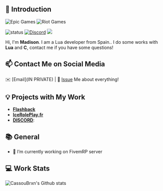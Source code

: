 ## 👋 Introduction

![Epic Games](https://img.shields.io/badge/epicgames-%23313131.svg?style=for-the-badge&logo=epicgames&logoColor=white) ![Riot Games](https://img.shields.io/badge/riotgames-D32936.svg?style=for-the-badge&logo=riotgames&logoColor=white)

![status](https://img.shields.io/badge/status-up-brightgreen) [![Discord](https://badgen.net/badge/icon/discord?icon=discord&label)](https://https://discord.gg/icedev) ![](https://visitor-badge.glitch.me/badge?page_id=github.com/CassouBrxn)

Hi, I'm **Madison**. I am a Lua developer from Spain..
I do some works with **Lua** and **C**, contact me if you have some questions!

## 📫 Contact Me on Social Media

✉️ [Email](IN PRIVATE) | 💬 [Issue](https://github.com/CassouBrxn/just-readme/issues/me) Me about everything!

## 💡 Projects with My Work

- [**Flashback**](https://x.com/flashbackfr)
- [**IceRolePlay.fr**](https://iceroleplay.fr/)
- [**DISCORD**](https://discord.gg/iceDev):

## 📚 General

- 🔭 I’m currently working on FivemRP server
 
## 💻 Work Stats

![CassouBrxn's Github stats](https://github-readme-stats.vercel.app/api?username=CassouBrxn&show_icons=true)
